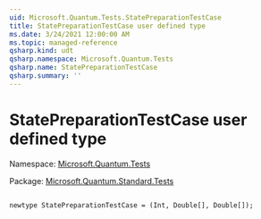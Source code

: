 ```yaml
---
uid: Microsoft.Quantum.Tests.StatePreparationTestCase
title: StatePreparationTestCase user defined type
ms.date: 3/24/2021 12:00:00 AM
ms.topic: managed-reference
qsharp.kind: udt
qsharp.namespace: Microsoft.Quantum.Tests
qsharp.name: StatePreparationTestCase
qsharp.summary: ''
---
```


# StatePreparationTestCase user defined type

Namespace: [Microsoft.Quantum.Tests](xref:Microsoft.Quantum.Tests)

Package: [Microsoft.Quantum.Standard.Tests](https://nuget.org/packages/Microsoft.Quantum.Standard.Tests)




```qsharp

newtype StatePreparationTestCase = (Int, Double[], Double[]);
```


